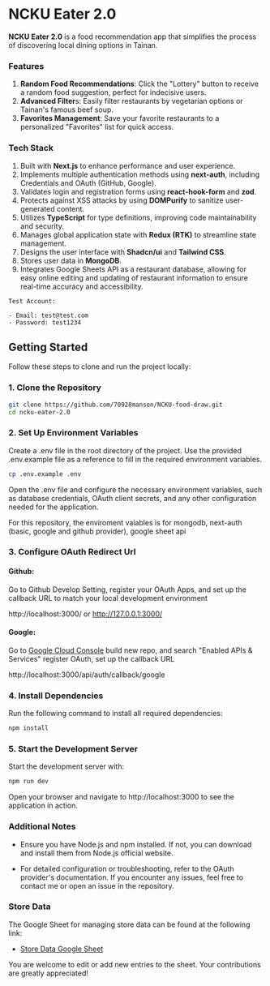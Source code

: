 # NCKU Eater 2.0

**NCKU Eater 2.0** is a food recommendation app that simplifies the process of discovering local dining options in Tainan.

### Features

1. **Random Food Recommendations**: Click the "Lottery" button to receive a random food suggestion, perfect for indecisive users.
2. **Advanced Filter**s: Easily filter restaurants by vegetarian options or Tainan's famous beef soup.
3. **Favorites Management**: Save your favorite restaurants to a personalized "Favorites" list for quick access.

### Tech Stack

1. Built with **Next.js** to enhance performance and user experience.
2. Implements multiple authentication methods using **next-auth**, including Credentials and OAuth (GitHub, Google).
3. Validates login and registration forms using **react-hook-form** and **zod**.
4. Protects against XSS attacks by using **DOMPurify** to sanitize user-generated content.
5. Utilizes **TypeScript** for type definitions, improving code maintainability and security.
6. Manages global application state with **Redux (RTK)** to streamline state management.
7. Designs the user interface with **Shadcn/ui** and **Tailwind CSS**.
8. Stores user data in **MongoDB**.
9. Integrates Google Sheets API as a restaurant database, allowing for easy online editing and updating of restaurant information to ensure real-time accuracy and accessibility.

```
Test Account:

- Email: test@test.com
- Password: test1234
```

## Getting Started

Follow these steps to clone and run the project locally:

### 1. Clone the Repository

```bash
git clone https://github.com/70928manson/NCKU-food-draw.git
cd ncku-eater-2.0
```

### 2. Set Up Environment Variables

Create a .env file in the root directory of the project. Use the provided .env.example file as a reference to fill in the required environment variables.

```bash
cp .env.example .env
```

Open the .env file and configure the necessary environment variables, such as database credentials, OAuth client secrets, and any other configuration needed for the application.

For this repository, the enviroment vaiables is for mongodb, next-auth (basic, google and github provider), google sheet api

### 3. Configure OAuth Redirect Url

#### Github:

Go to Github Develop Setting, register your OAuth Apps, and set up the callback URL to match your local development environment

http://localhost:3000/ or http://127.0.0.1:3000/

#### Google:

Go to [Google Cloud Console](https://cloud.google.com/cloud-console?hl=zh-tw) build new repo, and search "Enabled APIs & Services" register OAuth, set up the callback URL

http://localhost:3000/api/auth/callback/google

### 4. Install Dependencies

Run the following command to install all required dependencies:

```bash
npm install
```

### 5. Start the Development Server

Start the development server with:

```bash
npm run dev
```

Open your browser and navigate to http://localhost:3000 to see the application in action.

### Additional Notes

- Ensure you have Node.js and npm installed. If not, you can download and install them from Node.js official website.

- For detailed configuration or troubleshooting, refer to the OAuth provider's documentation. If you encounter any issues, feel free to contact me or open an issue in the repository.

### Store Data

The Google Sheet for managing store data can be found at the following link:

- [Store Data Google Sheet](https://docs.google.com/spreadsheets/d/1NXi4UpfRAPiEKp6tNBejs2CgBAxpozYaN9xWlQEmQ9M/edit?gid=0#gid=0)

You are welcome to edit or add new entries to the sheet. Your contributions are greatly appreciated!
